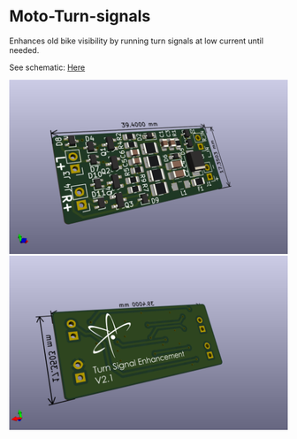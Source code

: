 # Moto-Turn-signals
Enhances old bike visibility by running turn signals at low current until needed.

See schematic: [Here](BTSE.pdf)

![Front](images/Front.png)
![Rear](images/Rear.png)